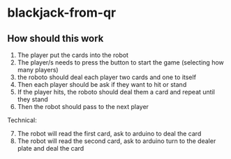 # blackjack-from-qr

## How should this work

1. The player put the cards into the robot
2. The player/s needs to press the button to start the game (selecting how many players)
3. the roboto should deal each player two cards and one to itself
4. Then each player should be ask if they want to hit or stand
5. If the player hits, the roboto should deal them a card and repeat until they stand
6. Then the robot should pass to the next player

Technical:

7. The robot will read the first card, ask to arduino to deal the card
8. The robot will read the second card, ask to arduino turn to the dealer plate and deal the card
